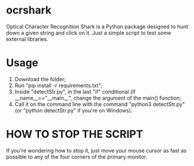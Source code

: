 # ocrshark
Optical Character Recognition Shark is a Python package designed to hunt down a given string and click on it. Just a simple script to test some external libraries.

# Usage
1. Download the folder;
2. Run "pip install -r requirements.txt";
3. Inside "detectStr.py", in the last "if" conditional (if \_\_name\_\_=="\_\_main\_\_", change the argument of the main() function;
4. Call it on the command line with the command "python3 detectStr.py" (or "python detectStr.py" if you're on Windows).

# HOW TO STOP THE SCRIPT
If you're wondering how to stop it, just move your mouse cursor as fast as possible to any of the four corners of the primary monitor.
